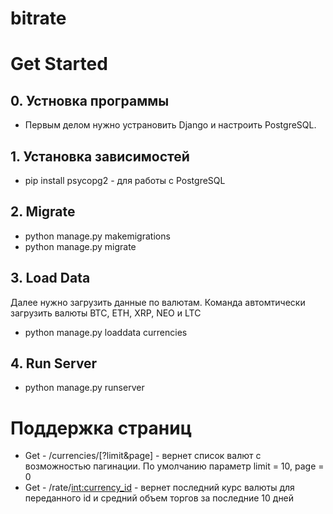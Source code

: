 # bitrate

# Get Started
## 0. Устновка программы
  - Первым делом нужно устрановить Django и настроить PostgreSQL. 
## 1. Установка зависимостей
  - pip install psycopg2 - для работы с PostgreSQL
## 2. Migrate
  - python manage.py makemigrations
  - python manage.py migrate
## 3. Load Data
  Далее нужно загрузить данные по валютам. Команда автомтически загрузить валюты BTC, ETH, XRP, NEO и LTC
  - python manage.py loaddata currencies
## 4. Run Server
  - python manage.py runserver
  
# Поддержка страниц 
  - Get - /currencies/[?limit&page] - вернет список валют с возможностью пагинации. По умолчанию параметр limit = 10, page = 0
  - Get - /rate/<int:currency_id> - вернет последний курс валюты для переданного id и средний объем торгов за последние 10 дней
  
